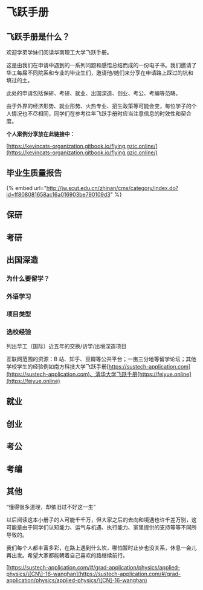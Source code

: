# 飞跃手册

## 飞跃手册是什么？

欢迎学弟学妹们阅读华南理工大学飞跃手册。

这是由我们在申请中遇到的一系列问题和感悟总结而成的一份电子书。我们邀请了华工每届不同院系和专业的毕业生们，邀请他/她们来分享在申请路上踩过的坑和填过的土。

此处的申请包括保研、考研、就业、出国深造、创业、考公、考编等范畴。

由于外界的经济形势、就业形势、火热专业、招生政策等可能会变，每位学子的个人情况也不尽相同，同学们在参考往年飞跃手册时应当注意信息的时效性和契合度。

**个人案例分享放在此链接中：**

[https://kevincats-organization.gitbook.io/flying.gzic.online/](https://kevincats-organization.gitbook.io/flying.gzic.online/)

## 毕业生质量报告

{% embed url="http://jw.scut.edu.cn/zhinan/cms/category/index.do?id=ff808081658ac16a016903be790109d3" %}

## 保研

## 考研

## 出国深造

### 为什么要留学？

### 外语学习

### 项目类型

### 选校经验

列出华工（国际）近五年的交换/访学/出境深造项目

互联网范围的资源：B 站、知乎、豆瓣等公共平台；一亩三分地等留学论坛；其他学校学生的经验例如南方科技大学飞跃手册[https://sustech-application.com](https://sustech-application.com)、清华大学飞跃手册[https://feiyue.online](https://feiyue.online)

## 就业

## 创业

## 考公

## 考编

## 其他

“懂得很多道理，却依旧过不好这一生”

以后阅读这本小册子的人可能千千万，但大家之后的去向和境遇也许千差万别，这可能是由于同学们认知能力、运气与机遇、执行能力、家里提供的支持等等不同所导致的。

我们每个人都丰富多彩，在路上遇到什么坎，哪怕暂时止步也没关系，休息一会儿再出发。希望大家都能朝着自己喜欢的路继续前行。

[https://sustech-application.com/#/grad-application/physics/applied-physics/\[CN\]-16-wanghan](https://sustech-application.com/#/grad-application/physics/applied-physics/\[CN]-16-wanghan)

